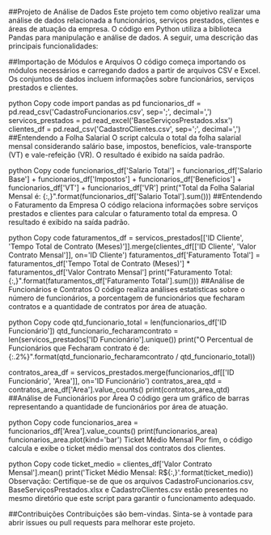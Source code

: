 ##Projeto de Análise de Dados
Este projeto tem como objetivo realizar uma análise de dados relacionada a funcionários, serviços prestados, clientes e áreas de atuação da empresa. O código em Python utiliza a biblioteca Pandas para manipulação e análise de dados. A seguir, uma descrição das principais funcionalidades:

##Importação de Módulos e Arquivos
O código começa importando os módulos necessários e carregando dados a partir de arquivos CSV e Excel. Os conjuntos de dados incluem informações sobre funcionários, serviços prestados e clientes.

python
Copy code
import pandas as pd
funcionarios_df = pd.read_csv('CadastroFuncionarios.csv', sep=';', decimal=',')
servicos_prestados = pd.read_excel('BaseServiçosPrestados.xlsx')
clientes_df = pd.read_csv('CadastroClientes.csv', sep=';', decimal=',')
##Entendendo a Folha Salarial
O script calcula o total da folha salarial mensal considerando salário base, impostos, benefícios, vale-transporte (VT) e vale-refeição (VR). O resultado é exibido na saída padrão.

python
Copy code
funcionarios_df['Salario Total'] = funcionarios_df['Salario Base'] + funcionarios_df['Impostos'] + funcionarios_df['Beneficios'] + funcionarios_df['VT'] + funcionarios_df['VR']
print("Total da Folha Salarial Mensal é: {:,}".format(funcionarios_df['Salario Total'].sum()))
##Entendendo o Faturamento da Empresa
O código relaciona informações sobre serviços prestados e clientes para calcular o faturamento total da empresa. O resultado é exibido na saída padrão.

python
Copy code
faturamentos_df = servicos_prestados[['ID Cliente', 'Tempo Total de Contrato (Meses)']].merge(clientes_df[['ID Cliente', 'Valor Contrato Mensal']], on='ID Cliente')
faturamentos_df['Faturamento Total'] = faturamentos_df['Tempo Total de Contrato (Meses)'] * faturamentos_df['Valor Contrato Mensal']
print("Faturamento Total: {:,}".format(faturamentos_df['Faturamento Total'].sum()))
##Análise de Funcionários e Contratos
O código realiza análises estatísticas sobre o número de funcionários, a porcentagem de funcionários que fecharam contratos e a quantidade de contratos por área de atuação.

python
Copy code
qtd_funcionario_total = len(funcionarios_df['ID Funcionário'])
qtd_funcionario_fecharamcontrato = len(servicos_prestados['ID Funcionário'].unique())
print("O Percentual de Funcionários que Fecharam contrato é de: {:.2%}".format(qtd_funcionario_fecharamcontrato / qtd_funcionario_total))

contratos_area_df = servicos_prestados.merge(funcionarios_df[['ID Funcionário', 'Area']], on='ID Funcionário')
contratos_area_qtd = contratos_area_df['Area'].value_counts()
print(contratos_area_qtd)
##Análise de Funcionários por Área
O código gera um gráfico de barras representando a quantidade de funcionários por área de atuação.

python
Copy code
funcionarios_area = funcionarios_df['Area'].value_counts()
print(funcionarios_area)
funcionarios_area.plot(kind='bar')
Ticket Médio Mensal
Por fim, o código calcula e exibe o ticket médio mensal dos contratos dos clientes.

python
Copy code
ticket_medio = clientes_df['Valor Contrato Mensal'].mean()
print('Ticket Médio Mensal: R${:,}'.format(ticket_medio))
Observação: Certifique-se de que os arquivos CadastroFuncionarios.csv, BaseServiçosPrestados.xlsx e CadastroClientes.csv estão presentes no mesmo diretório que este script para garantir o funcionamento adequado.

##Contribuições
Contribuições são bem-vindas. Sinta-se à vontade para abrir issues ou pull requests para melhorar este projeto.